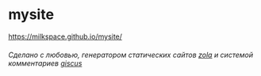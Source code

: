 # mysite

https://milkspace.github.io/mysite/

###### Сделано с любовью, генератором статических сайтов [zola](https://github.com/getzola/zola) и системой комментариев [giscus](https://github.com/giscus/giscus)
